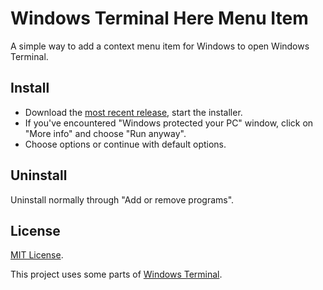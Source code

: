 # Windows Terminal Here Menu Item

A simple way to add a context menu item for Windows to open Windows Terminal.

## Install

* Download the [most recent release][release], start the installer.
* If you've encountered "Windows protected your PC" window, click on "More info"
  and choose "Run anyway".
* Choose options or continue with default options.

## Uninstall

Uninstall normally through "Add or remove programs".

## License

[MIT License][license].

This project uses some parts of [Windows Terminal][wt-license].

[release]: https://github.com/rensatsu/windows-terminal-here/releases/latest
[license]: https://github.com/rensatsu/windows-terminal-here/LICENSE
[wt-license]: https://github.com/microsoft/terminal/blob/a6a8937af7af1f98f7e0888b4b10cf5adf057990/LICENSE
